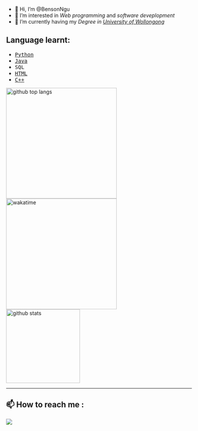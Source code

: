 - 👋 Hi, I’m @BensonNgu
- 👀 I’m interested in <em>Web programming</em> and <em>software deveplopment</em>
- 🌱 I’m currently having my <em>Degree in <a href="https://www.uow.edu.au/">University of Wollongong</a></em>

## Language learnt:
- [<kbd>Python</kbd>](https://github.com/BensonNgu/Python)
- [<kbd>Java</kbd>](https://github.com/BensonNgu/java)
- <kbd>SQL</kbd>
- [<kbd>HTML</kbd>](https://github.com/BensonNgu/HTML-notes)
- [<kbd>C++</kbd>](https://github.com/BensonNgu/CPP)

<picture>
  <source
    srcset="https://github-readme-stats.vercel.app/api/top-langs/?username=bensonngu&bg_color=45%2C384963%2C0d1117&text_color=ffffff&title_color=33ccff"
    media="(prefers-color-scheme: dark)"
  />
  <source
    srcset="https://github-readme-stats.vercel.app/api/top-langs/?username=bensonngu&bg_color=45%2Cffffff%2Ce8ebef&text_color=000000&title_color=1a66cc"
    media="(prefers-color-scheme: light), (prefers-color-scheme: no-preference)"
  />
  <img height="300em" alt="github top langs"/>
</picture>

<br>

<picture decoding="async" loading="lazy">
  <source
    srcset="https://github-readme-stats.vercel.app/api/wakatime/?username=@Benson&layout=compact&bg_color=45%2C384963%2C0d1117&text_color=ffffff&title_color=33ccff"
    media="(prefers-color-scheme: dark)"
  />
  <source
    srcset="https://github-readme-stats.vercel.app/api/wakatime/?username=@Benson&layout=compact&bg_color=45%2Cffffff%2Ce8ebef&text_color=000000&title_color=1a66cc"
    media="(prefers-color-scheme: light), (prefers-color-scheme: no-preference)"
  />
  <img height="300em" alt="wakatime"/>
</picture>

<br>

<picture decoding="async" loading="lazy">
  <source media="(prefers-color-scheme: light)" srcset="https://pixel-profile.vercel.app/api/github-stats?username=bensonngu&screen_effect=true&background=linear-gradient(to%20bottom%20right%2C%20%23ffffff%2C%20%23e8ebef)&color=black&pixelate_avatar=false">

  <source media="(prefers-color-scheme: dark)" srcset="https://pixel-profile.vercel.app/api/github-stats?username=bensonngu&screen_effect=true&background=linear-gradient(to%20bottom%20right%2C%20%23384963%2C%20%230d1117)&pixelate_avatar=false">
  
  <img height="200em" alt="github stats">
</picture>

---

## 📫 How to reach me :
[![](https://github.com/gauravghongde/social-icons/blob/master/SVG/Color/LinkedIN.svg)](https://www.linkedin.com/in/bensonnguchengjie)


